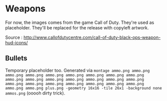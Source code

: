 Weapons
=======

For now, the images comes from the game Call of Duty. They're used as placeholder.
They'll be replaced for the release with copyleft artwork.

Source : http://www.callofdutycentre.com/call-of-duty-black-ops-weapon-hud-icons/

Bullets
-------
Temporary placeholder too.
Generated via `montage ammo.png ammo.png ammo.png ammo.png ammo.png ammo.png ammo.png ammo.png ammo.png ammo.png ammo.png ammo.png ammo.png ammo.png ammo.png ammo.png ammo.png ammo.png ammo.png ammo.png ammo.png ammo.png ammo.png ammo.png ammo.png plus.png -geometry 16x16 -tile 26x1 -background none ammos.png` (ooooh dirty trick).